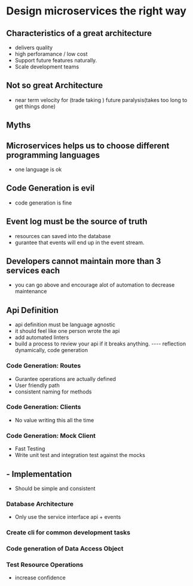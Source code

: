 # Design microservices the right way
## Characteristics of a great architecture
 - delivers quality
 - high perforamance / low cost
 - Support future features naturally. 
 - Scale development teams
 
## Not so great Architecture
 - near term velocity for (trade taking ) future paralysis(takes too long to get things done)

## Myths
## Microservices helps us to choose different programming languages
 -  one language is ok 
## Code Generation is evil 
 - code generation is fine
## Event log must be the source of truth 
 - resources can saved into the database
 - gurantee that events will end up in the event stream. 

## Developers cannot maintain more than 3 services each
 - you can go above and encourage alot of automation to decrease maintenance


## Api Definition
 - api definition must be language agnostic
 - it should feel like one person wrote the api 
 - add automated linters
 - build a process to review your api if it breaks anything.
 ---- reflection dynamically,  code generation 
### Code Generation: Routes
 - Gurantee operations are actually defined
 - User friendly path 
 - consistent naming for methods

### Code Generation: Clients
 - No value writing this all the time 
 
### Code Generation: Mock Client
 - Fast Testing
 - Write unit test and integration test against the mocks 


## - Implementation
 - Should be simple and consistent 

### Database Architecture 
 - Only use the service interface api + events 


### Create cli for common development tasks

### Code generation of Data Access Object

### Test Resource Operations
 - increase confidence



 
 
